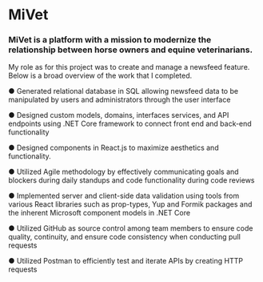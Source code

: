 
# MiVet

<h3>MiVet is a platform with a mission to modernize the relationship between horse owners and equine veterinarians.</h3>

<p>My role as for this project was to create and manage a newsfeed feature. Below is a broad overview of the work that I completed.</p>

● Generated relational database in SQL allowing newsfeed data to be manipulated by users and administrators through the user interface

● Designed custom models, domains, interfaces services, and API endpoints using .NET Core framework to connect front end and back-end functionality

● Designed components in React.js to maximize aesthetics and functionality.

● Utilized Agile methodology by effectively communicating goals and blockers during daily standups and code functionality during code reviews

● Implemented server and client-side data validation using tools from various React libraries such as prop-types, Yup and Formik packages and the inherent Microsoft component models in .NET Core

● Utilized GitHub as source control among team members to ensure code quality, continuity, and ensure code consistency when conducting pull requests

● Utilized Postman to efficiently test and iterate APIs by creating HTTP requests
